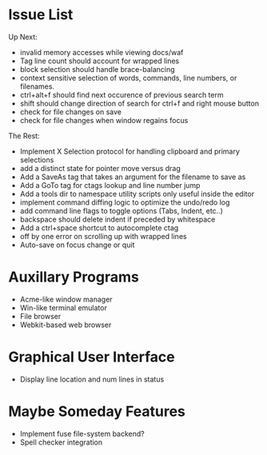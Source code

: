 # Issue List

Up Next:

* invalid memory accesses while viewing docs/waf
* Tag line count should account for wrapped lines
* block selection should handle brace-balancing
* context sensitive selection of words, commands, line numbers, or filenames.
* ctrl+alt+f should find next occurence of previous search term
* shift should change direction of search for ctrl+f and right mouse button
* check for file changes on save
* check for file changes when window regains focus

The Rest: 

* Implement X Selection protocol for handling clipboard and primary selections
* add a distinct state for pointer move versus drag
* Add a SaveAs tag that takes an argument for the filename to save as
* Add a GoTo tag for ctags lookup and line number jump
* Add a tools dir to namespace utility scripts only useful inside the editor
* implement command diffing logic to optimize the undo/redo log
* add command line flags to toggle options (Tabs, Indent, etc..)
* backspace should delete indent if preceded by whitespace
* Add a ctrl+space shortcut to autocomplete ctag
* off by one error on scrolling up with wrapped lines
* Auto-save on focus change or quit

# Auxillary Programs

* Acme-like window manager
* Win-like terminal emulator
* File browser
* Webkit-based web browser

# Graphical User Interface

* Display line location and num lines in status

# Maybe Someday Features

* Implement fuse file-system backend?
* Spell checker integration
